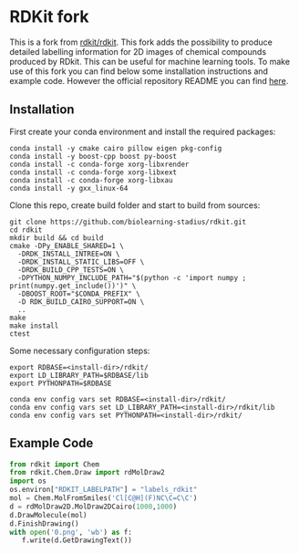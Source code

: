 # RDKit fork

This is a fork from [rdkit/rdkit](https://github.com/rdkit/rdkit). This fork adds the possibility to produce detailed labelling information for 2D images of chemical compounds produced by RDkit. This can be useful for machine learning tools.
To make use of this fork you can find below some installation instructions and example code.
However the official repository README you can find [here](https://github.com/rdkit/rdkit).

## Installation

First create your conda environment and install the required packages:

```
conda install -y cmake cairo pillow eigen pkg-config
conda install -y boost-cpp boost py-boost
conda install -c conda-forge xorg-libxrender
conda install -c conda-forge xorg-libxext
conda install -c conda-forge xorg-libxau
conda install -y gxx_linux-64
```

Clone this repo, create build folder and start to build from sources:

```
git clone https://github.com/biolearning-stadius/rdkit.git
cd rdkit
mkdir build && cd build
cmake -DPy_ENABLE_SHARED=1 \
  -DRDK_INSTALL_INTREE=ON \
  -DRDK_INSTALL_STATIC_LIBS=OFF \
  -DRDK_BUILD_CPP_TESTS=ON \
  -DPYTHON_NUMPY_INCLUDE_PATH="$(python -c 'import numpy ; print(numpy.get_include())')" \
  -DBOOST_ROOT="$CONDA_PREFIX" \
  -D RDK_BUILD_CAIRO_SUPPORT=ON \
  ..
make
make install
ctest
```

Some necessary configuration steps:

```
export RDBASE=<install-dir>/rdkit/
export LD_LIBRARY_PATH=$RDBASE/lib
export PYTHONPATH=$RDBASE

conda env config vars set RDBASE=<install-dir>/rdkit/
conda env config vars set LD_LIBRARY_PATH=<install-dir>/rdkit/lib
conda env config vars set PYTHONPATH=<install-dir>/rdkit/
```

## Example Code

```python
from rdkit import Chem
from rdkit.Chem.Draw import rdMolDraw2
import os
os.environ["RDKIT_LABELPATH"] = "labels_rdkit" 
mol = Chem.MolFromSmiles('Cl[C@H](F)NC\C=C\C')
d = rdMolDraw2D.MolDraw2DCairo(1000,1000)
d.DrawMolecule(mol)
d.FinishDrawing()
with open('0.png', 'wb') as f:   
   f.write(d.GetDrawingText())
```
